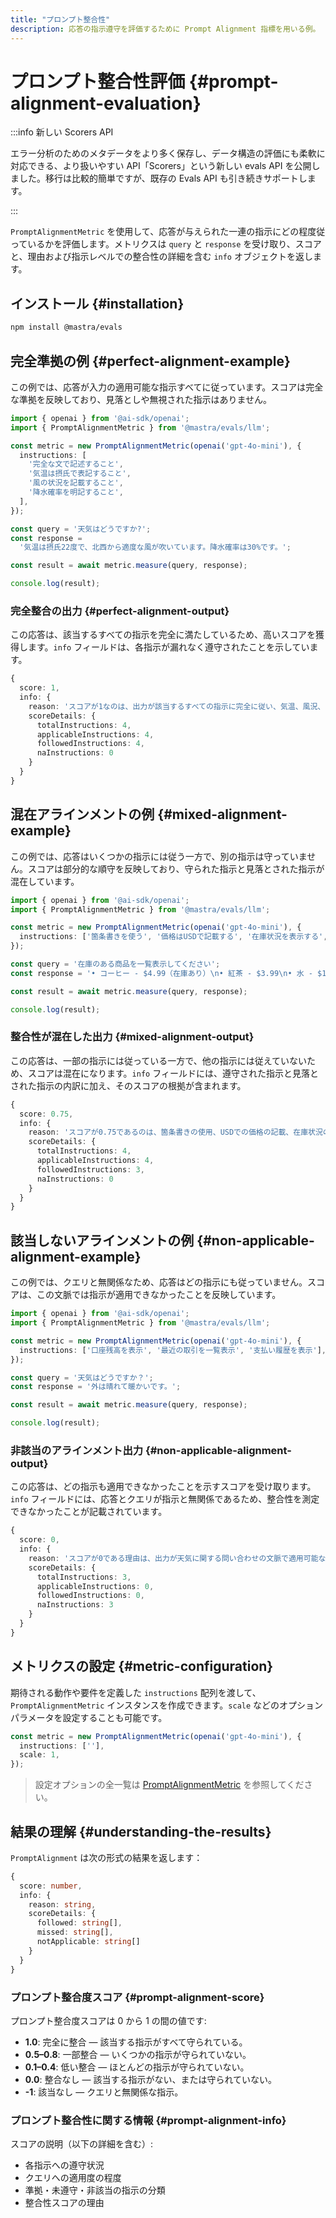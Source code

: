 ```yaml
---
title: "プロンプト整合性"
description: 応答の指示遵守を評価するために Prompt Alignment 指標を用いる例。
---
```


# プロンプト整合性評価 \{#prompt-alignment-evaluation\}

:::info 新しい Scorers API

エラー分析のためのメタデータをより多く保存し、データ構造の評価にも柔軟に対応できる、より扱いやすい API「Scorers」という新しい evals API を公開しました。移行は比較的簡単ですが、既存の Evals API も引き続きサポートします。

:::

`PromptAlignmentMetric` を使用して、応答が与えられた一連の指示にどの程度従っているかを評価します。メトリクスは `query` と `response` を受け取り、スコアと、理由および指示レベルでの整合性の詳細を含む `info` オブジェクトを返します。

## インストール \{#installation\}

```bash copy
npm install @mastra/evals
```

## 完全準拠の例 \{#perfect-alignment-example\}

この例では、応答が入力の適用可能な指示すべてに従っています。スコアは完全な準拠を反映しており、見落としや無視された指示はありません。

```typescript filename="src/example-high-perfect-alignment.ts" showLineNumbers copy
import { openai } from '@ai-sdk/openai';
import { PromptAlignmentMetric } from '@mastra/evals/llm';

const metric = new PromptAlignmentMetric(openai('gpt-4o-mini'), {
  instructions: [
    '完全な文で記述すること',
    '気温は摂氏で表記すること',
    '風の状況を記載すること',
    '降水確率を明記すること',
  ],
});

const query = '天気はどうですか?';
const response =
  '気温は摂氏22度で、北西から適度な風が吹いています。降水確率は30%です。';

const result = await metric.measure(query, response);

console.log(result);
```

### 完全整合の出力 \{#perfect-alignment-output\}

この応答は、該当するすべての指示を完全に満たしているため、高いスコアを獲得します。`info` フィールドは、各指示が漏れなく遵守されたことを示しています。

```typescript
{
  score: 1,
  info: {
    reason: 'スコアが1なのは、出力が該当するすべての指示に完全に従い、気温、風況、降水確率を含む包括的な天気予報を、すべて完結した文で提示しているためです。',
    scoreDetails: {
      totalInstructions: 4,
      applicableInstructions: 4,
      followedInstructions: 4,
      naInstructions: 0
    }
  }
}
```

## 混在アラインメントの例 \{#mixed-alignment-example\}

この例では、応答はいくつかの指示には従う一方で、別の指示は守っていません。スコアは部分的な順守を反映しており、守られた指示と見落とされた指示が混在しています。

```typescript filename="src/example-high-mixed-alignment.ts" showLineNumbers copy
import { openai } from '@ai-sdk/openai';
import { PromptAlignmentMetric } from '@mastra/evals/llm';

const metric = new PromptAlignmentMetric(openai('gpt-4o-mini'), {
  instructions: ['箇条書きを使う', '価格はUSDで記載する', '在庫状況を表示する', '商品説明を追加する'],
});

const query = '在庫のある商品を一覧表示してください';
const response = '• コーヒー - $4.99（在庫あり）\n• 紅茶 - $3.99\n• 水 - $1.99（在庫切れ）';

const result = await metric.measure(query, response);

console.log(result);
```

### 整合性が混在した出力 \{#mixed-alignment-output\}

この応答は、一部の指示には従っている一方で、他の指示には従えていないため、スコアは混在になります。`info` フィールドには、遵守された指示と見落とされた指示の内訳に加え、そのスコアの根拠が含まれます。

```typescript
{
  score: 0.75,
  info: {
    reason: 'スコアが0.75であるのは、箇条書きの使用、USDでの価格の記載、在庫状況の表示など、出力が大半の指示に従っているためです。ただし、製品説明を提供するという指示に完全には沿っておらず、その点が総合スコアに影響しています。',
    scoreDetails: {
      totalInstructions: 4,
      applicableInstructions: 4,
      followedInstructions: 3,
      naInstructions: 0
    }
  }
}
```

## 該当しないアラインメントの例 \{#non-applicable-alignment-example\}

この例では、クエリと無関係なため、応答はどの指示にも従っていません。スコアは、この文脈では指示が適用できなかったことを反映しています。

```typescript filename="src/example-non-applicable-alignment.ts" showLineNumbers copy
import { openai } from '@ai-sdk/openai';
import { PromptAlignmentMetric } from '@mastra/evals/llm';

const metric = new PromptAlignmentMetric(openai('gpt-4o-mini'), {
  instructions: ['口座残高を表示', '最近の取引を一覧表示', '支払い履歴を表示'],
});

const query = '天気はどうですか？';
const response = '外は晴れて暖かいです。';

const result = await metric.measure(query, response);

console.log(result);
```

### 非該当のアラインメント出力 \{#non-applicable-alignment-output\}

この応答は、どの指示も適用できなかったことを示すスコアを受け取ります。`info` フィールドには、応答とクエリが指示と無関係であるため、整合性を測定できなかったことが記載されています。

```typescript
{
  score: 0,
  info: {
    reason: 'スコアが0である理由は、出力が天気に関する問い合わせの文脈で適用可能な指示に一切従っておらず、提供された指示が入力と無関係だからです。',
    scoreDetails: {
      totalInstructions: 3,
      applicableInstructions: 0,
      followedInstructions: 0,
      naInstructions: 3
    }
  }
}
```

## メトリクスの設定 \{#metric-configuration\}

期待される動作や要件を定義した `instructions` 配列を渡して、`PromptAlignmentMetric` インスタンスを作成できます。`scale` などのオプションパラメータを設定することも可能です。

```typescript showLineNumbers copy
const metric = new PromptAlignmentMetric(openai('gpt-4o-mini'), {
  instructions: [''],
  scale: 1,
});
```

> 設定オプションの全一覧は [PromptAlignmentMetric](/docs/reference/evals/prompt-alignment) を参照してください。

## 結果の理解 \{#understanding-the-results\}

`PromptAlignment` は次の形式の結果を返します：

```typescript
{
  score: number,
  info: {
    reason: string,
    scoreDetails: {
      followed: string[],
      missed: string[],
      notApplicable: string[]
    }
  }
}
```

### プロンプト整合度スコア \{#prompt-alignment-score\}

プロンプト整合度スコアは 0 から 1 の間の値です:

* **1.0**: 完全に整合 — 該当する指示がすべて守られている。
* **0.5–0.8**: 一部整合 — いくつかの指示が守られていない。
* **0.1–0.4**: 低い整合 — ほとんどの指示が守られていない。
* **0.0**: 整合なし — 該当する指示がない、または守られていない。
* **-1**: 該当なし — クエリと無関係な指示。

### プロンプト整合性に関する情報 \{#prompt-alignment-info\}

スコアの説明（以下の詳細を含む）:

* 各指示への遵守状況
* クエリへの適用度の程度
* 準拠・未遵守・非該当の指示の分類
* 整合性スコアの理由

<GithubLink outdated={true} marginTop="mt-16" link="https://github.com/mastra-ai/mastra/blob/main/examples/basics/evals/prompt-alignment" />